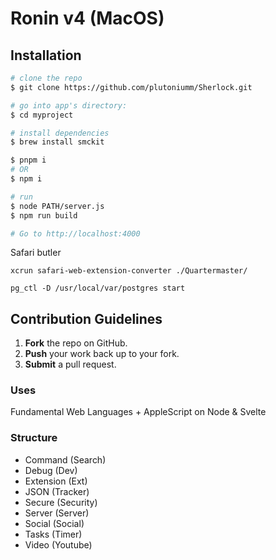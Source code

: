 # Ronin v4 (MacOS)

## Installation

```bash
# clone the repo
$ git clone https://github.com/plutoniumm/Sherlock.git

# go into app's directory:
$ cd myproject

# install dependencies
$ brew install smckit

$ pnpm i
# OR
$ npm i

# run
$ node PATH/server.js
$ npm run build

# Go to http://localhost:4000
```

Safari butler

``` 
xcrun safari-web-extension-converter ./Quartermaster/
```

```
pg_ctl -D /usr/local/var/postgres start
```

## Contribution Guidelines
1. **Fork** the repo on GitHub.
4. **Push** your work back up to your fork.
5. **Submit** a pull request.

### Uses
Fundamental Web Languages + AppleScript on Node & Svelte

### Structure
- Command (Search)
- Debug (Dev)
- Extension (Ext)
- JSON (Tracker)
- Secure (Security)
- Server (Server)
- Social (Social)
- Tasks (Timer)
- Video (Youtube)

